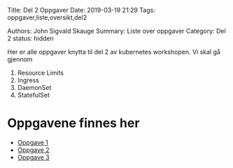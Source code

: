 Title: Del 2 Oppgaver
Date: 2019-03-19 21:29
Tags: oppgaver,liste,oversikt,del2
<!-- Slug: Del2Oppgaver -->
Authors: John Sigvald Skauge
Summary: Liste over oppgaver
Category: Del 2
status: hidden

Her er alle oppgaver knytta til del 2 av kubernetes workshopen. Vi skal gå gjennom 

1. Resource Limits
2. Ingress
2. DaemonSet
3. StatefulSet

# Oppgavene finnes her

* [Oppgave 1]({filename}/part2/task1.md)
* [Oppgave 2]({filename}/part2/task2.md)
* [Oppgave 3]({filename}/part2/task3.md)
